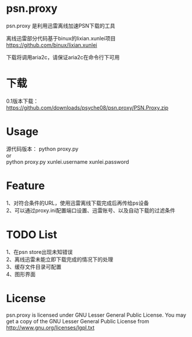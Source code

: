 psn.proxy  
=========
psn.proxy 是利用迅雷离线加速PSN下载的工具  

离线迅雷部分代码基于binux的lixian.xunlei项目<https://github.com/binux/lixian.xunlei>  

下载将调用aria2c，请保证aria2c在命令行下可用

下载  
=========
0.1版本下载：<https://github.com/downloads/psyche08/psn.proxy/PSN.Proxy.zip>  

Usage  
=========
源代码版本：
python proxy.py  
or  
python proxy.py xunlei.username xunlei.password
  
Feature  
=========
1、对符合条件的URL，使用迅雷离线下载完成后再传给ps设备  
2、可以通过proxy.ini配置端口设置、迅雷账号、以及自动下载的过滤条件  
  
TODO List
=========
1、在psn store出现未知错误  
2、离线迅雷未能立即下载完成的情况下的处理  
3、缓存文件目录可配置  
4、图形界面  
  
License  
=========
psn.proxy is licensed under GNU Lesser General Public License. You may get a copy of the GNU Lesser General Public License from <http://www.gnu.org/licenses/lgpl.txt>

